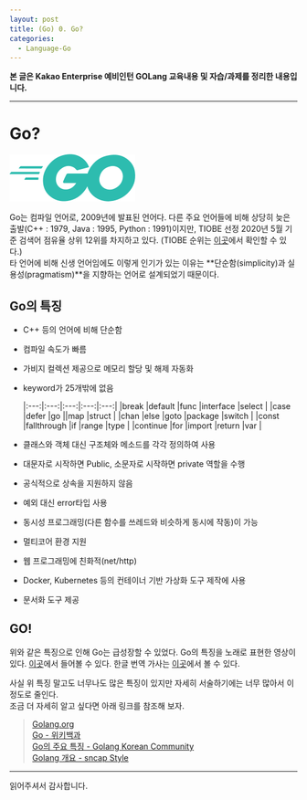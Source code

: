 ```yaml
---
layout: post
title: (Go) 0. Go?
categories:
  - Language-Go
---
```


**본 글은 Kakao Enterprise 예비인턴 GOLang 교육내용 및 자습/과제를 정리한 내용입니다.**

---

# Go?

![go_마스코트](/assets/images/Go/0_preview/go.png)

Go는 컴파일 언어로, 2009년에 발표된 언어다. 다른 주요 언어들에 비해 상당히 늦은 출발(C++ : 1979, Java : 1995, Python : 1991)이지만, TIOBE 선정 2020년 5월 기준 검색어 점유율 상위 12위를 차지하고 있다. (TIOBE 순위는 [이곳](https://www.tiobe.com/tiobe-index/)에서 확인할 수 있다.)  
타 언어에 비해 신생 언어임에도 이렇게 인기가 있는 이유는 **단순함(simplicity)과 실용성(pragmatism)**을 지향하는 언어로 설계되었기 때문이다.

## Go의 특징

- C++ 등의 언어에 비해 단순함
- 컴파일 속도가 빠름
- 가비지 컬렉션 제공으로 메모리 할당 및 해제 자동화
- keyword가 25개밖에 없음

  |:---:|:---:|:---:|:---:|:---:|
  |break |default |func |interface |select |
  |case |defer |go ||map |struct |
  |chan |else |goto |package |switch |
  |const |fallthrough |if |range |type |
  |continue |for |import |return |var |

- 클래스와 객체 대신 구조체와 메소드를 각각 정의하여 사용
- 대문자로 시작하면 Public, 소문자로 시작하면 private 역할을 수행
- 공식적으로 상속을 지원하지 않음
- 예외 대신 error타입 사용
- 동시성 프로그래밍(다른 함수를 쓰레드와 비슷하게 동시에 작동)이 가능
- 멀티코어 환경 지원
- 웹 프로그래밍에 친화적(net/http)
- Docker, Kubernetes 등의 컨테이너 기반 가상화 도구 제작에 사용
- 문서화 도구 제공

## GO!

위와 같은 특징으로 인해 Go는 급성장할 수 있었다. Go의 특징을 노래로 표현한 영상이 있다. [이곳](https://youtu.be/LJvEIjRBSDA)에서 들어볼 수 있다. 한글 번역 가사는 [이곳](<https://namu.wiki/w/Go(%ED%94%84%EB%A1%9C%EA%B7%B8%EB%9E%98%EB%B0%8D%20%EC%96%B8%EC%96%B4)#s-7>)에서 볼 수 있다.

사실 위 특징 말고도 너무나도 많은 특징이 있지만 자세히 서술하기에는 너무 많아서 이정도로 줄인다.  
조금 더 자세히 알고 싶다면 아래 링크를 참조해 보자.

> [Golang.org](https://golang.org/)  
> [Go - 위키백과](<https://ko.wikipedia.org/wiki/Go_(%ED%94%84%EB%A1%9C%EA%B7%B8%EB%9E%98%EB%B0%8D_%EC%96%B8%EC%96%B4)>)  
> [Go의 주요 특징 - Golang Korean Community](https://golangkorea.github.io/post/go-start/feature/)  
> [Golang 개요 - sncap Style](https://sncap.tistory.com/878)

---

읽어주셔서 감사합니다.
